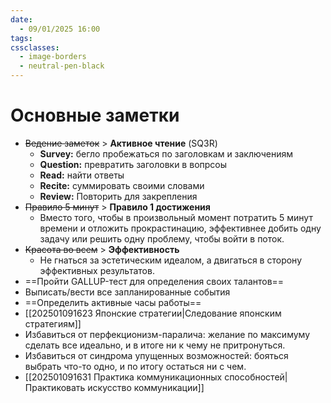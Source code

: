 ```yaml
---
date:
  - 09/01/2025 16:00
tags: 
cssclasses:
  - image-borders
  - neutral-pen-black
---
```

# Основные заметки

- ~~Ведение заметок~~ > **Активное чтение** (SQ3R)
	- **Survey:** бегло пробежаться по заголовкам и заключениям
	- **Question:** превратить заголовки в вопрсоы
	- **Read:** найти ответы
	- **Recite:** суммировать своими словами
	- **Review:** Повторить для закрепления
- ~~Правило 5 минут~~ > **Правило 1 достижения**
	- Вместо того, чтобы в произвольный момент потратить 5 минут времени и отложить прокрастинацию, эффективнее добить одну задачу или решить одну проблему, чтобы войти в поток.
- ~~Красота во всем~~ > **Эффективность**
	- Не гнаться за эстетическим идеалом, а двигаться в сторону эффективных результатов.
- ==Пройти GALLUP-тест для определения своих талантов==
- Выписать/вести все запланированные события
- ==Определить активные часы работы==
- [[202501091623 Японские стратегии|Следование японским стратегиям]]
- Избавиться от перфекционизм-паралича: желание по максимуму сделать все идеально, и в итоге ни к чему не притронуться.
- Избавиться от синдрома упущенных возможностей: бояться выбрать что-то одно, и по итогу остаться ни с чем.
- [[202501091631 Практика коммуникационных способностей|Практиковать искусство коммуникации]]